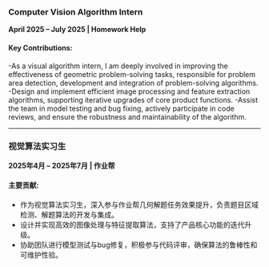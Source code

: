 ### **Computer Vision Algorithm Intern**  
**April 2025 – July 2025 | Homework Help**  

#### Key Contributions:  
-As a visual algorithm intern, I am deeply involved in improving the effectiveness of geometric problem-solving tasks, responsible for problem area detection, development and integration of problem-solving algorithms.
-Design and implement efficient image processing and feature extraction algorithms, supporting iterative upgrades of core product functions.
-Assist the team in model testing and bug fixing, actively participate in code reviews, and ensure the robustness and maintainability of the algorithm.

---

### **视觉算法实习生**  
**2025年4月 – 2025年7月 | 作业帮**  

#### 主要贡献:  
- 作为视觉算法实习生，深入参与作业帮几何解题任务效果提升，负责题目区域检测、解题算法的开发与集成。
- 设计并实现高效的图像处理与特征提取算法，支持了产品核心功能的迭代升级。
- 协助团队进行模型测试与bug修复，积极参与代码评审，确保算法的鲁棒性和可维护性验。
